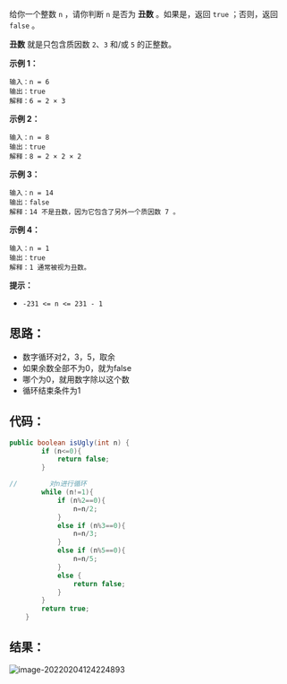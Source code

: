 给你一个整数 `n` ，请你判断 `n` 是否为 **丑数** 。如果是，返回 `true` ；否则，返回 `false` 。

**丑数** 就是只包含质因数 `2`、`3` 和/或 `5` 的正整数。

**示例 1：**

```
输入：n = 6
输出：true
解释：6 = 2 × 3
```

**示例 2：**

```
输入：n = 8
输出：true
解释：8 = 2 × 2 × 2
```

**示例 3：**

```
输入：n = 14
输出：false
解释：14 不是丑数，因为它包含了另外一个质因数 7 。
```

**示例 4：**

```
输入：n = 1
输出：true
解释：1 通常被视为丑数。
```

**提示：**

- `-231 <= n <= 231 - 1`

## 思路：

- 数字循环对2，3，5，取余
- 如果余数全部不为0，就为false
- 哪个为0，就用数字除以这个数
- 循环结束条件为1

## 代码：

```java
public boolean isUgly(int n) {
        if (n<=0){
            return false;
        }

//        对n进行循环
        while (n!=1){
            if (n%2==0){
                n=n/2;
            }
            else if (n%3==0){
                n=n/3;
            }
            else if (n%5==0){
                n=n/5;
            }
            else {
                return false;
            }
        }
        return true;
    }
```

## 结果：

![image-20220204124224893](https://gitee.com/misteryliu/typora/raw/master/image/image-20220204124224893.png)